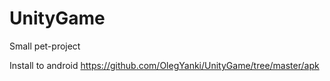 # UnityGame
Small pet-project 

Install to android https://github.com/OlegYanki/UnityGame/tree/master/apk
